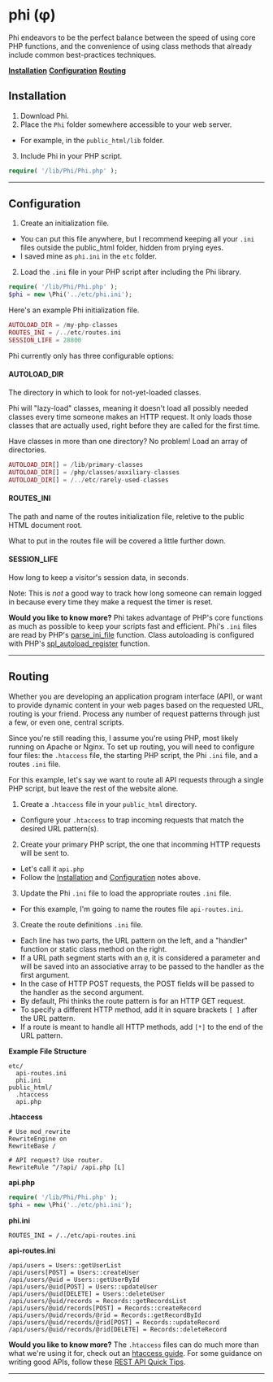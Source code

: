 # phi (&phi;)

Phi endeavors to be the perfect balance between the speed of using core PHP functions, and the convenience of using class methods that already include common best-practices techniques.

**[Installation](#installation)**
**[Configuration](#configuration)**
**[Routing](#routing)**

## Installation

1. Download Phi.
2. Place the `Phi` folder somewhere accessible to your web server.
  * For example, in the `public_html/lib` folder.
3. Include Phi in your PHP script.
```php
require( '/lib/Phi/Phi.php' );
```

---

## Configuration

1. Create an initialization file.
  * You can put this file anywhere, but I recommend keeping all your `.ini` files outside the public_html folder, hidden from prying eyes.
  * I saved mine as `phi.ini` in the `etc` folder.
2. Load the `.ini` file in your PHP script after including the Phi library.
```php
require( '/lib/Phi/Phi.php' );
$phi = new \Phi('../etc/phi.ini');
```

Here's an example Phi initialization file.
```php
AUTOLOAD_DIR = /my-php-classes
ROUTES_INI = /../etc/routes.ini
SESSION_LIFE = 28800
```

Phi currently only has three configurable options:

#### AUTOLOAD_DIR

The directory in which to look for not-yet-loaded classes.

Phi will "lazy-load" classes, meaning it doesn't load all possibly needed classes every time someone makes an HTTP request. It only loads those classes that are actually used, right before they are called for the first time.

Have classes in more than one directory? No problem! Load an array of directories.
```php
AUTOLOAD_DIR[] = /lib/primary-classes
AUTOLOAD_DIR[] = /php/classes/auxiliary-classes
AUTOLOAD_DIR[] = /../etc/rarely-used-classes
```

#### ROUTES_INI

The path and name of the routes initialization file, reletive to the public HTML document root.

What to put in the routes file will be covered a little further down.

#### SESSION_LIFE

How long to keep a visitor's session data, in seconds.

Note: This is _not_ a good way to track how long someone can remain logged in because every time they make a request the timer is reset.

**Would you like to know more?**
Phi takes advantage of PHP's core functions as much as possible to keep your scripts fast and efficient.
Phi's `.ini` files are read by PHP's [parse_ini_file][PHP parse_ini_file] function.
Class autoloading is configured with PHP's [spl_autoload_register][PHP spl_autoload_register] function.

---

## Routing

Whether you are developing an application program interface (API), or want to provide dynamic content in your web pages based on the requested URL, routing is your friend. Process any number of request patterns through just a few, or even one, central scripts.

Since you're still reading this, I assume you're using PHP, most likely running on Apache or Nginx. To set up routing, you will need to configure four files: the `.htaccess` file, the starting PHP script, the Phi `.ini` file, and a routes `.ini` file.

For this example, let's say we want to route all API requests through a single PHP script, but leave the rest of the website alone.

1. Create a `.htaccess` file in your `public_html` directory.
  * Configure your `.htaccess` to trap incoming requests that match the desired URL pattern(s).
2. Create your primary PHP script, the one that incomming HTTP requests will be sent to.
  * Let's call it `api.php`
  * Follow the [Installation](#installation) and [Configuration](#configuration) notes above.
3. Update the Phi `.ini` file to load the appropriate routes `.ini` file.
  * For this example, I'm going to name the routes file `api-routes.ini`.
3. Create the route definitions `.ini` file.
  * Each line has two parts, the URL pattern on the left, and a "handler" function or static class method on the right.
  * If a URL path segment starts with an `@`, it is considered a parameter and will be saved into an associative array to be passed to the handler as the first argument.
  * In the case of HTTP POST requests, the POST fields will be passed to the handler as the second argument.
  * By default, Phi thinks the route pattern is for an HTTP GET request.
  * To specify a different HTTP method, add it in square brackets `[ ]` after the URL pattern.
  * If a route is meant to handle all HTTP methods, add `[*]` to the end of the URL pattern.

**Example File Structure**
```
etc/
  api-routes.ini
  phi.ini
public_html/
  .htaccess
  api.php
```

**.htaccess**
```
# Use mod_rewrite
RewriteEngine on
RewriteBase /

# API request? Use router.
RewriteRule ^/?api/ /api.php [L]
```

**api.php**
```php
require( '/lib/Phi/Phi.php' );
$phi = new \Phi('../etc/phi.ini');
```

**phi.ini**
```
ROUTES_INI = /../etc/api-routes.ini
```

**api-routes.ini**
```
/api/users = Users::getUserList
/api/users[POST] = Users::createUser
/api/users/@uid = Users::getUserById
/api/users/@uid[POST] = Users::updateUser
/api/users/@uid[DELETE] = Users::deleteUser
/api/users/@uid/records = Records::getRecordsList
/api/users/@uid/records[POST] = Records::createRecord
/api/users/@uid/records/@rid = Records::getRecordById
/api/users/@uid/records/@rid[POST] = Records::updateRecord
/api/users/@uid/records/@rid[DELETE] = Records::deleteRecord
```

**Would you like to know more?**
The `.htaccess` files can do much more than what we're using it for, check out an [htaccess guide].
For some guidance on writing good APIs, follow these [REST API Quick Tips].

---

[PHP parse_ini_file]: http://php.net/manual/en/function.parse-ini-file.php
[PHP spl_autoload_register]: http://php.net/manual/en/function.spl-autoload-register.php
[htaccess guide]: http://www.htaccess-guide.com/
[REST API Quick Tips]: http://www.restapitutorial.com/lessons/restquicktips.html
